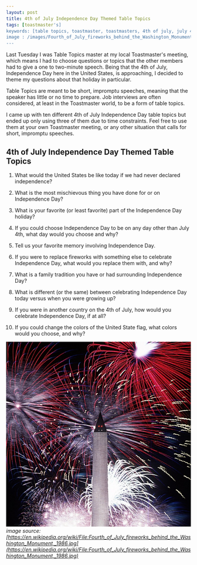```yaml
---
layout: post
title: 4th of July Independence Day Themed Table Topics
tags: [toastmaster's]
keywords: [table topics, toastmaster, toastmasters, 4th of july, july 4th, fourth of july, july fourth, independence day]
image : /images/Fourth_of_July_fireworks_behind_the_Washington_Monument,_1986.jpg
---
```


Last Tuesday I was Table Topics master at my local Toastmaster's meeting, which means I had to choose questions or topics that the other members had to give a one to two-minute speech. Being that the 4th of July, Independence Day here in the United States, is approaching, I decided to theme my questions about that holiday in particular.

Table Topics are meant to be short, impromptu speeches, meaning that the speaker has little or no time to prepare. Job interviews are often considered, at least in the Toastmaster world, to be a form of table topics.

I came up with ten different 4th of July Independence Day table topics but ended up only using three of them due to time constraints. Feel free to use them at your own Toastmaster meeting, or any other situation that calls for short, impromptu speeches.

## 4th of July Independence Day Themed Table Topics

1. What would the United States be like today if we had never declared independence?

2. What is the most mischievous thing you have done for or on Independence Day?

3. What is your favorite (or least favorite) part of the Independence Day holiday?

4. If you could choose Independence Day to be on any day other than July 4th, what day would you choose and why?

5. Tell us your favorite memory involving Independence Day.

6. If you were to replace fireworks with something else to celebrate Independence Day, what would you replace them with, and why?

7. What is a family tradition you have or had surrounding Independence Day?

8. What is different (or the same) between celebrating Independence Day today versus when you were growing up?

9. If you were in another country on the 4th of July, how would you celebrate Independence Day, if at all?

10. If you could change the colors of the United State flag, what colors would you choose, and why?

![Fourth of July fireworks behind the Washington Monument, 1986](/images/Fourth_of_July_fireworks_behind_the_Washington_Monument,_1986.jpg)
*image source: [https://en.wikipedia.org/wiki/File:Fourth_of_July_fireworks_behind_the_Washington_Monument,_1986.jpg](https://en.wikipedia.org/wiki/File:Fourth_of_July_fireworks_behind_the_Washington_Monument,_1986.jpg)*